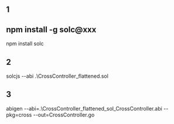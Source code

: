 ## 1 
## npm install -g solc@xxx
npm install solc

## 2
solcjs --abi .\CrossController_flattened.sol

## 3
abigen --abi=.\CrossController_flattened_sol_CrossController.abi --pkg=cross --out=CrossController.go